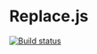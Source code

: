 Replace.js
==========

[![Build status](https://travis-ci.org/danrschlosser/replace.js.svg)](https://travis-ci.org/danrschlosser/replace.js)

